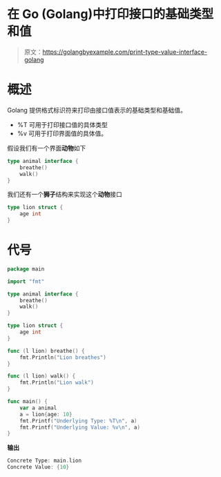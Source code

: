 # 在 Go (Golang)中打印接口的基础类型和值

> 原文：<https://golangbyexample.com/print-type-value-interface-golang>

# **概述**

Golang 提供格式标识符来打印由接口值表示的基础类型和基础值。

*   %T 可用于打印接口值的具体类型
*   %v 可用于打印界面值的具体值。

假设我们有一个界面**动物**如下

```go
type animal interface {
    breathe()
    walk()
}
```

我们还有一个**狮子**结构来实现这个**动物**接口

```go
type lion struct {
    age int
}
```

# **代号**

```go
package main

import "fmt"

type animal interface {
    breathe()
    walk()
}

type lion struct {
    age int
}

func (l lion) breathe() {
    fmt.Println("Lion breathes")
}

func (l lion) walk() {
    fmt.Println("Lion walk")
}

func main() {
    var a animal
    a = lion{age: 10}
    fmt.Printf("Underlying Type: %T\n", a)
    fmt.Printf("Underlying Value: %v\n", a)
}
```

**输出**

```go
Concrete Type: main.lion
Concrete Value: {10}
```